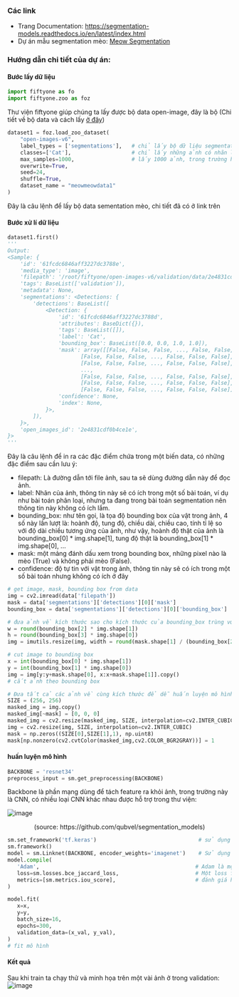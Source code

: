 ### Các link
+ Trang Documentation: https://segmentation-models.readthedocs.io/en/latest/index.html
+ Dự án mẫu segmentation mèo: [Meow Segmentation](/src/ipynb/Mewo_Segmentation.ipynb)
### Hướng dẫn chi tiết của dự án:

#### Bước lấy dữ liệu
```python
import fiftyone as fo
import fiftyone.zoo as foz
```
  
Thư viện fiftyone giúp chúng ta lấy được bộ data open-image, đây là bộ (Chi tiết về bộ data và cách lấy [ở đây](https://github.com/PTN407/Notes/blob/main/src/md/2.md#:~:text=https%3A//storage.googleapis.com/openimages/web/index.html%20(Bonus%3A%20How%20to%20get%20this%20data%20on%20colab%3A%20https%3A//colab.research.google.com/github/voxel51/fiftyone/blob/v0.14.3/docs/source/tutorials/open_images.ipynb%23scrollTo%3DSCLf0GqBDsAJ) ))  
  
```python
dataset1 = foz.load_zoo_dataset(
    "open-images-v6",
    label_types = ['segmentations'],   # chỉ lấy bộ dữ liệu segmentations
    classes=['Cat'],                   # chỉ lấy những ảnh có nhãn là mèo
    max_samples=1000,                  # lấy 1000 ảnh, trong trường hợp trong bộ dữ liệu có < 1000 ảnh thỏa mãn thì sẽ lấy tất cả ảnh thỏa mãn 
    overwrite=True,
    seed=24,
    shuffle=True,
    dataset_name = "meowmeowdata1"
)
```

Đây là câu lệnh để lấy bộ data sementation mèo, chi tiết đã có ở link trên

#### Bước xử lí dữ liệu
```python
dataset1.first()
'''
Output:
<Sample: {
    'id': '61fcdc6846aff3227dc3788e',
    'media_type': 'image',
    'filepath': '/root/fiftyone/open-images-v6/validation/data/2e4831cdf0b4ce1e.jpg',
    'tags': BaseList(['validation']),
    'metadata': None,
    'segmentations': <Detections: {
        'detections': BaseList([
            <Detection: {
                'id': '61fcdc6846aff3227dc3788d',
                'attributes': BaseDict({}),
                'tags': BaseList([]),
                'label': 'Cat',
                'bounding_box': BaseList([0.0, 0.0, 1.0, 1.0]),
                'mask': array([[False, False, False, ..., False, False, False],
                       [False, False, False, ..., False, False, False],
                       [False, False, False, ..., False, False, False],
                       ...,
                       [False, False, False, ..., False, False, False],
                       [False, False, False, ..., False, False, False],
                       [False, False, False, ..., False, False, False]]),
                'confidence': None,
                'index': None,
            }>,
        ]),
    }>,
    'open_images_id': '2e4831cdf0b4ce1e',
}>
'''
```

Đây là câu lệnh để in ra các đặc điểm chứa trong một biến data, có những đặc điểm sau cần lưu ý:
+ filepath: Là đường dẫn tới file ảnh, sau ta sẽ dùng đường dẫn này để đọc ảnh.
+ label: Nhãn của ảnh, thông tin này sẽ có ích trong một số bài toán, ví dụ như bài toán phân loại, nhưng ta đang trong bài toán segmentation nên thông tin này không có ích lắm.
+ bounding_box: như tên gọi, là tọa độ bounding box của vật trong ảnh, 4 số này lần lượt là: hoành độ, tung độ, chiều dài, chiều cao, tính tỉ lệ so với độ dài chiều tương ứng của ảnh, như vậy, hoành độ thật của ảnh là bounding_box[0] * img.shape[1], tung độ thật là bounding_box[1] * img.shape[0], ...
+ mask: một mảng đánh dấu xem trong bounding box, những pixel nào là mèo (True) và không phải mèo (False).
+ confidence: độ tự tin với vật trong ảnh, thông tin này sẽ có ích trong một số bài toán nhưng không có ích ở đây

```python
# get image, mask, bounding box from data
img = cv2.imread(data['filepath'])                                      # đọc ảnh từ filepath
mask = data['segmentations']['detections'][0]['mask']                   # đọc mask từ data
bounding_box = data['segmentations']['detections'][0]['bounding_box']   # đọc bounding box
```
```python
# đưa ảnh về kích thước sao cho kích thước của bounding_box trùng với kích thước của mask
w = round(bounding_box[2] * img.shape[1])
h = round(bounding_box[3] * img.shape[0])
img = imutils.resize(img, width = round(mask.shape[1] / (bounding_box[2] * img.shape[1]) * img.shape[1] + 2))
```
```python
# cut image to bounding box
x = int(bounding_box[0] * img.shape[1])
y = int(bounding_box[1] * img.shape[0])
img = img[y:y+mask.shape[0], x:x+mask.shape[1]].copy()
# cắt ảnh theo bounding box
```
```python
# Đưa tất cả các ảnh về cùng kích thước để dễ huấn luyện mô hình
SIZE = (256, 256)                                                             # kích thước cần đưa về
masked_img = img.copy()                                                       # masked_img có tác dụng chỉ giữ lại những pixel chứa mèo
masked_img[~mask] = [0, 0, 0]                                                 # bôi đen những pixel không chứa mèo
masked_img = cv2.resize(masked_img, SIZE, interpolation=cv2.INTER_CUBIC)      # chỉnh kích thước ảnh mask về SIZE
img = cv2.resize(img, SIZE, interpolation=cv2.INTER_CUBIC)                    # chỉnh kích thước ảnh
mask = np.zeros((SIZE[0],SIZE[1],1), np.uint8)                                # mask ở đây có tác dụng như mask ở data, nhưng đã đưa về kích thước SIZE để dễ xử lí, ban đầu là ảnh đen, sau đó
mask[np.nonzero(cv2.cvtColor(masked_img,cv2.COLOR_BGR2GRAY))] = 1             # đánh dấu những pixel chứa mèo là 1
```

#### huấn luyện mô hình
```python
BACKBONE = 'resnet34'
preprocess_input = sm.get_preprocessing(BACKBONE) 
```

Backbone là phần mạng dùng để tách feature ra khỏi ảnh, trong trường này là CNN, có nhiều loại CNN khác nhau được hỗ trợ trong thư viện:  
  

![image](https://user-images.githubusercontent.com/92132592/152690594-da9d4ada-94ad-452f-abdf-5e59ad1f3743.png)  
 <p style="text-align: center;">  (source: https://github.com/qubvel/segmentation_models)  </p>
 
 
 ```python
sm.set_framework('tf.keras')                                # sử dụng framework là keras để train
sm.framework()
model = sm.Linknet(BACKBONE, encoder_weights='imagenet')    # Sử dụng mô hình Linknet để train ( các mô hình có sẵn bao gồm Unet, FPN, Linknet, PSPNet)
model.compile(
    'Adam',                                                 # Adam là một optimizer rất hiệu quả trong nhiều bài toán, trong đó có segmentation
    loss=sm.losses.bce_jaccard_loss,                        # Một loss function hiệu quả trong bài toán segmentation
    metrics=[sm.metrics.iou_score],                         # đánh giá hiệu quả mô hình
)
```

```python
model.fit(
   x=x,
   y=y,
   batch_size=16,
   epochs=300,
   validation_data=(x_val, y_val),
)
# fit mô hình
```

#### Kết quả
Sau khi train ta chạy thử và minh họa trên một vài ảnh ở trong validation:  
![image](https://user-images.githubusercontent.com/92132592/152690927-8afd419c-6eaa-467b-8087-83c1dbb3d1c2.png)




